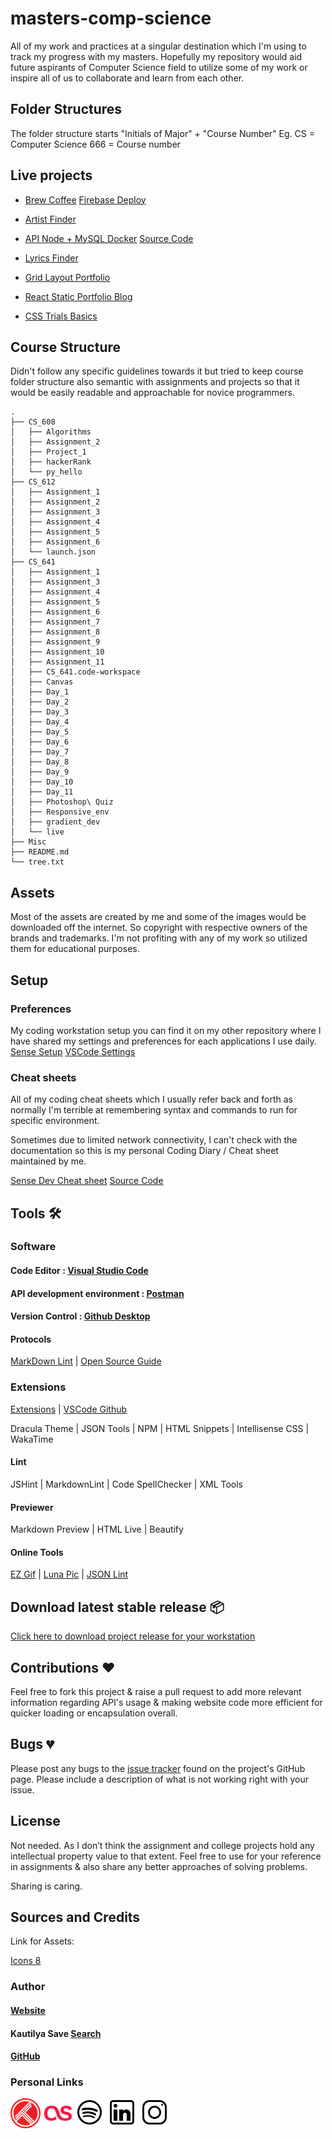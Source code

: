 # masters-comp-science

All of my work and practices at a singular destination which I'm using to track my progress with my masters.
Hopefully my repository would aid future aspirants of Computer Science field to utilize some of my work or inspire all of us to collaborate and learn from each other.

## Folder Structures

The folder structure starts "Initials of Major" + "Course Number"
Eg. CS = Computer Science
666 = Course number

## Live projects

- [Brew Coffee](https://sensehack.github.io/masters-comp-science/CS_641/live/brew_coffee)
  [Firebase Deploy](https://sensehack-735ed.web.app/)

- [Artist Finder](https://sensehack.github.io/masters-comp-science/CS_641/live/artistFinder/)

- [API Node + MySQL Docker](https://vast-reef-06229.herokuapp.com/)
  [Source Code](https://github.com/SensehacK/masters-comp-science/tree/master/CS_612/Assignment_5)

- [Lyrics Finder](https://sensehack.github.io/masters-comp-science/CS_641/live/lyricsFinder/)

- [Grid Layout Portfolio](https://sensehack.github.io/masters-comp-science/CS_641/Assignment_3/Kautilya_Portfolio/)

- [React Static Portfolio Blog](https://github.com/SensehacK/masters-comp-science/tree/master/CS_612/Assignment_4)

- [CSS Trials Basics](https://sensehack.github.io/masters-comp-science/CS_641/Assignment_1/assignment_1.html)

## Course Structure

Didn't follow any specific guidelines towards it but tried to keep course folder structure also semantic with assignments and projects so that it would be easily readable and approachable for novice programmers.

```text
.
├── CS_608
│   ├── Algorithms
│   ├── Assignment_2
│   ├── Project_1
│   ├── hackerRank
│   └── py_hello
├── CS_612
│   ├── Assignment_1
│   ├── Assignment_2
│   ├── Assignment_3
│   ├── Assignment_4
│   ├── Assignment_5
│   ├── Assignment_6
│   └── launch.json
├── CS_641
│   ├── Assignment_1
│   ├── Assignment_3
│   ├── Assignment_4
│   ├── Assignment_5
│   ├── Assignment_6
│   ├── Assignment_7
│   ├── Assignment_8
│   ├── Assignment_9
│   ├── Assignment_10
│   ├── Assignment_11
│   ├── CS_641.code-workspace
│   ├── Canvas
│   ├── Day_1
│   ├── Day_2
│   ├── Day_3
│   ├── Day_4
│   ├── Day_5
│   ├── Day_6
│   ├── Day_7
│   ├── Day_8
│   ├── Day_9
│   ├── Day_10
│   ├── Day_11
│   ├── Photoshop\ Quiz
│   ├── Responsive_env
│   ├── gradient_dev
│   └── live
├── Misc
├── README.md
└── tree.txt
```

## Assets

Most of the assets are created by me and some of the images would be downloaded off the internet. So copyright with respective owners of the brands and trademarks.
I'm not profiting with any of my work so utilized them for educational purposes.

## Setup

### Preferences

My coding workstation setup you can find it on my other repository where I have shared my settings and preferences for each applications I use daily.
[Sense Setup](https://github.com/SensehacK/sense-setup)
[VSCode Settings](https://gist.github.com/SensehacK/82e02dc6ba414c430e07828d14213b11)

### Cheat sheets

All of my coding cheat sheets which I usually refer back and forth as normally I'm terrible at remembering syntax and commands to run for specific environment.

Sometimes due to limited network connectivity, I can't check with the documentation so this is my personal Coding Diary / Cheat sheet maintained by me.

[Sense Dev Cheat sheet](https://kautilyasave.gitbook.io/dev/)
[Source Code](https://github.com/SensehacK/dev-cheatsheet)

## Tools 🛠

### Software

#### Code Editor : [Visual Studio Code](https://code.visualstudio.com/ "Kautilya Save - Sensehack")

#### API development environment : [Postman](https://www.getpostman.com/ "Kautilya Save - Sensehack")

#### Version Control : [Github Desktop](https://desktop.github.com/ "Kautilya Save - Sensehack")

#### Protocols

[MarkDown Lint](https://github.com/DavidAnson/markdownlint/blob/v0.11.0/doc/Rules.md "Kautilya Save - Sensehack") | [Open Source Guide](https://opensource.guide/ "Kautilya Save - Sensehack")

### Extensions

[Extensions](https://marketplace.visualstudio.com/VSCode "Kautilya Save - Sensehack") | [VSCode Github](https://github.com/Microsoft/vscode "Kautilya Save - Sensehack")

Dracula Theme | JSON Tools | NPM | HTML Snippets | Intellisense CSS | WakaTime

#### Lint

JSHint | MarkdownLint | Code SpellChecker | XML Tools

#### Previewer

Markdown Preview | HTML Live | Beautify

#### Online Tools

[EZ Gif](https://ezgif.com/ "Kautilya Save - Sensehack") | [Luna Pic](http://www172.lunapic.com/editor/ "Kautilya Save - Sensehack") | [JSON Lint](https://jsonlint.com/ "Kautilya Save - Sensehack")

## Download latest stable release 📦

[Click here to download project release for your workstation](https://github.com/SensehacK/masters-comp-science/releases)

## Contributions ❤️

Feel free to fork this project & raise a pull request to add more relevant information regarding API's usage & making website code more efficient for quicker loading or encapsulation overall.

## Bugs 💔

Please post any bugs to the [issue tracker](https://github.com/SensehacK/masters-comp-science/issues) found on the project's GitHub page. Please include a description of what is not working right with your issue.

## License

Not needed. As I don’t think the assignment and college projects hold any intellectual property value to that extent.
Feel free to use for your reference in assignments & also share any better approaches of solving problems.

Sharing is caring.

## Sources and Credits

Link for Assets:

[Icons 8](https://icons8.com/ "Kautilya Save - Sensehack")

### Author

#### [Website](https://sensehack.github.io)

#### Kautilya Save [Search](https://www.google.com/search?q=kautilya+save)

#### [GitHub](https://github.com/SensehacK)

### Personal Links

[![TraktTV](https://github.com/SensehacK/SensehacK.github.io/blob/master/assets/icons8/trakttv-48.png)](https://trakt.tv/user/SensehacK)
[![LastFm](https://github.com/SensehacK/SensehacK.github.io/blob/master/assets/icons8/lastfm-48.png)](https://www.last.fm/user/Sensehack)
[![Spotify](https://github.com/SensehacK/SensehacK.github.io/blob/master/assets/icons8/icons8-spotify-48.png)](https://open.spotify.com/user/sensehack)
[![LinkedIn](https://github.com/SensehacK/SensehacK.github.io/blob/master/assets/icons8/icons8-linkedin-48.png)](https://www.linkedin.com/in/kautilyasave/)
[![Instagram](https://github.com/SensehacK/SensehacK.github.io/blob/master/assets/icons8/icons8-instagram-48.png)](https://instagram.com/sensehack/)
